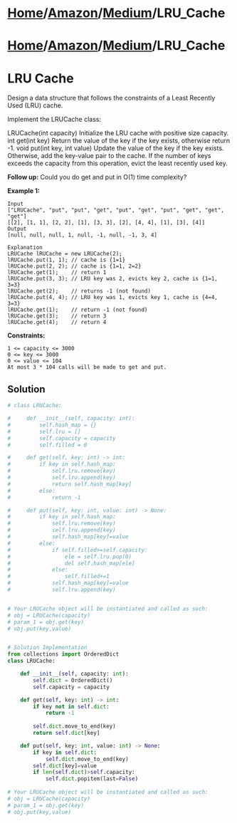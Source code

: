 # [Home](./../../..)/[Amazon](./../..)/[Medium](./..)/LRU_Cache
# [Home](./../../..)/[Amazon](./../..)/[Medium](./..)/LRU_Cache
<h1>LRU Cache</h1>

<p>
Design a data structure that follows the constraints of a Least Recently Used (LRU) cache.

Implement the LRUCache class:

LRUCache(int capacity) Initialize the LRU cache with positive size capacity.
int get(int key) Return the value of the key if the key exists, otherwise return -1.
void put(int key, int value) Update the value of the key if the key exists. Otherwise, add the key-value pair to the cache. If the number of keys exceeds the capacity from this operation, evict the least recently used key.

<b>Follow up:</b>
Could you do get and put in O(1) time complexity?

</p>

<b>Example 1:</b>

    Input
    ["LRUCache", "put", "put", "get", "put", "get", "put", "get", "get", "get"]
    [[2], [1, 1], [2, 2], [1], [3, 3], [2], [4, 4], [1], [3], [4]]
    Output
    [null, null, null, 1, null, -1, null, -1, 3, 4]

    Explanation
    LRUCache lRUCache = new LRUCache(2);
    lRUCache.put(1, 1); // cache is {1=1}
    lRUCache.put(2, 2); // cache is {1=1, 2=2}
    lRUCache.get(1);    // return 1
    lRUCache.put(3, 3); // LRU key was 2, evicts key 2, cache is {1=1, 3=3}
    lRUCache.get(2);    // returns -1 (not found)
    lRUCache.put(4, 4); // LRU key was 1, evicts key 1, cache is {4=4, 3=3}
    lRUCache.get(1);    // return -1 (not found)
    lRUCache.get(3);    // return 3
    lRUCache.get(4);    // return 4
 
<b>Constraints:</b>

    1 <= capacity <= 3000
    0 <= key <= 3000
    0 <= value <= 104
    At most 3 * 104 calls will be made to get and put.

<h2>Solution</h2>

```python
# class LRUCache:

#     def __init__(self, capacity: int):
#         self.hash_map = {}
#         self.lru = []
#         self.capacity = capacity
#         self.filled = 0

#     def get(self, key: int) -> int:
#         if key in self.hash_map:
#             self.lru.remove(key)
#             self.lru.append(key)
#             return self.hash_map[key]
#         else:
#             return -1

#     def put(self, key: int, value: int) -> None:
#         if key in self.hash_map:
#             self.lru.remove(key)
#             self.lru.append(key)
#             self.hash_map[key]=value
#         else:
#             if self.filled>=self.capacity:
#                 ele = self.lru.pop(0)
#                 del self.hash_map[ele]
#             else:
#                 self.filled+=1
#             self.hash_map[key]=value
#             self.lru.append(key)


# Your LRUCache object will be instantiated and called as such:
# obj = LRUCache(capacity)
# param_1 = obj.get(key)
# obj.put(key,value)


# Solution Implementation
from collections import OrderedDict
class LRUCache:

    def __init__(self, capacity: int):
        self.dict = OrderedDict()
        self.capacity = capacity

    def get(self, key: int) -> int:
        if key not in self.dict:
            return -1
        
        self.dict.move_to_end(key)
        return self.dict[key]

    def put(self, key: int, value: int) -> None:
        if key in self.dict:
            self.dict.move_to_end(key)
        self.dict[key]=value
        if len(self.dict)>self.capacity:
            self.dict.popitem(last=False)
            
# Your LRUCache object will be instantiated and called as such:
# obj = LRUCache(capacity)
# param_1 = obj.get(key)
# obj.put(key,value)
```
